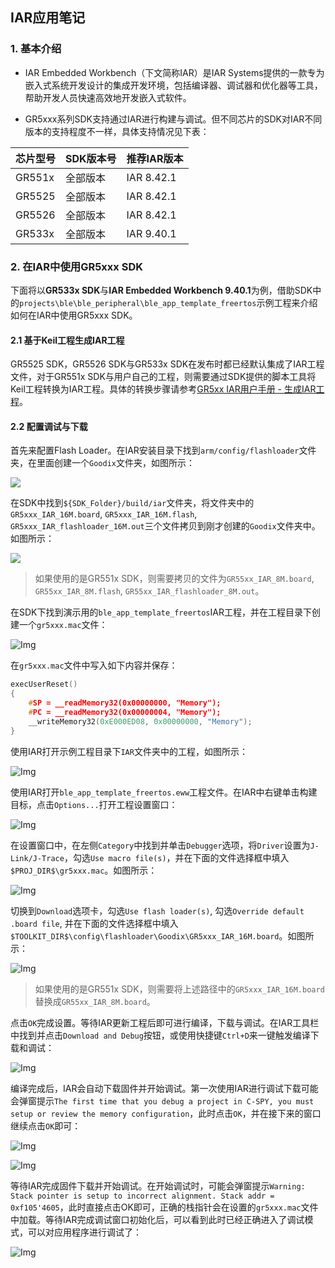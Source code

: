 ## IAR应用笔记

### 1. 基本介绍

 - IAR Embedded Workbench（下文简称IAR）是IAR Systems提供的一款专为嵌入式系统开发设计的集成开发环境，包括编译器、调试器和优化器等工具，帮助开发人员快速高效地开发嵌入式软件。

 - GR5xxx系列SDK支持通过IAR进行构建与调试。但不同芯片的SDK对IAR不同版本的支持程度不一样，具体支持情况见下表：

芯片型号 | SDK版本号 | 推荐IAR版本
--------|----------|-----------
GR551x  | 全部版本 | IAR 8.42.1
GR5525  | 全部版本 | IAR 8.42.1
GR5526  | 全部版本 | IAR 8.42.1
GR533x  | 全部版本 | IAR 9.40.1

### 2. 在IAR中使用GR5xxx SDK

下面将以**GR533x SDK**与**IAR Embedded Workbench 9.40.1**为例，借助SDK中的`projects\ble\ble_peripheral\ble_app_template_freertos`示例工程来介绍如何在IAR中使用GR5xxx SDK。

#### 2.1 基于Keil工程生成IAR工程

GR5525 SDK，GR5526 SDK与GR533x SDK在发布时都已经默认集成了IAR工程文件，对于GR551x SDK与用户自己的工程，则需要通过SDK提供的脚本工具将Keil工程转换为IAR工程。具体的转换步骤请参考[GR5xx IAR用户手册 - 生成IAR工程](https://docs.goodix.com/zh/online/detail/gr5xx_iar_guide/V1.0/bba656ecb2c1491ee3372c1baa7c9e33)。

#### 2.2 配置调试与下载

首先来配置Flash Loader。在IAR安装目录下找到`arm/config/flashloader`文件夹，在里面创建一个`Goodix`文件夹，如图所示：

![](../../_images/IAR/img-20240402163215.png) 

在SDK中找到`${SDK_Folder}/build/iar`文件夹，将文件夹中的`GR5xxx_IAR_16M.board`, `GR5xxx_IAR_16M.flash`, `GR5xxx_IAR_flashloader_16M.out`三个文件拷贝到刚才创建的`Goodix`文件夹中。如图所示：

![](../../_images/IAR/img-20240402164639.png)

> 如果使用的是GR551x SDK，则需要拷贝的文件为`GR55xx_IAR_8M.board`, `GR55xx_IAR_8M.flash`, `GR55xx_IAR_flashloader_8M.out`。

在SDK下找到演示用的`ble_app_template_freertos`IAR工程，并在工程目录下创建一个`gr5xxx.mac`文件：

![Img](../../_images/IAR/img-20240402165530.png)

在`gr5xxx.mac`文件中写入如下内容并保存：

```c
execUserReset()
{
    #SP = __readMemory32(0x00000000, "Memory");
    #PC = __readMemory32(0x00000004, "Memory");
    __writeMemory32(0xE000ED08, 0x00000000, "Memory");
}
```

使用IAR打开示例工程目录下`IAR`文件夹中的工程，如图所示：

![Img](../../_images/IAR/img-20240402162207.png)

使用IAR打开`ble_app_template_freertos.eww`工程文件。在IAR中右键单击构建目标，点击`Options...`打开工程设置窗口：

![Img](../../_images/IAR/img-20240402165126.png)

在设置窗口中，在左侧`Category`中找到并单击`Debugger`选项，将`Driver`设置为`J-Link/J-Trace`，勾选`Use macro file(s)`，并在下面的文件选择框中填入`$PROJ_DIR$\gr5xxx.mac`。如图所示：

![Img](../../_images/IAR/img-20240402170418.png)

切换到`Download`选项卡，勾选`Use flash loader(s)`, 勾选`Override default .board file`, 并在下面的文件选择框中填入`$TOOLKIT_DIR$\config\flashloader\Goodix\GR5xxx_IAR_16M.board`。如图所示：

![Img](../../_images/IAR/img-20240402170708.png)

> 如果使用的是GR551x SDK，则需要将上述路径中的`GR5xxx_IAR_16M.board`替换成`GR55xx_IAR_8M.board`。

点击`OK`完成设置。等待IAR更新工程后即可进行编译，下载与调试。在IAR工具栏中找到并点击`Download and Debug`按钮，或使用快捷键`Ctrl+D`来一键触发编译下载和调试：

![Img](../../_images/IAR/img-20240402171111.png)

编译完成后，IAR会自动下载固件并开始调试。第一次使用IAR进行调试下载可能会弹窗提示`The first time that you debug a project in C-SPY, you must setup or review the memory configuration`，此时点击`OK`，并在接下来的窗口继续点击`OK`即可：

![Img](../../_images/IAR/img-20240402171815.png)

![Img](../../_images/IAR/img-20240402171826.png)

等待IAR完成固件下载并开始调试。在开始调试时，可能会弹窗提示`Warning: Stack pointer is setup to incorrect alignment. Stack addr = 0xf105'4605`，此时直接点击OK即可，正确的栈指针会在设置的`gr5xxx.mac`文件中加载。等待IAR完成调试窗口初始化后，可以看到此时已经正确进入了调试模式，可以对应用程序进行调试了：

![Img](../../_images/IAR/img-20240402172140.png)
